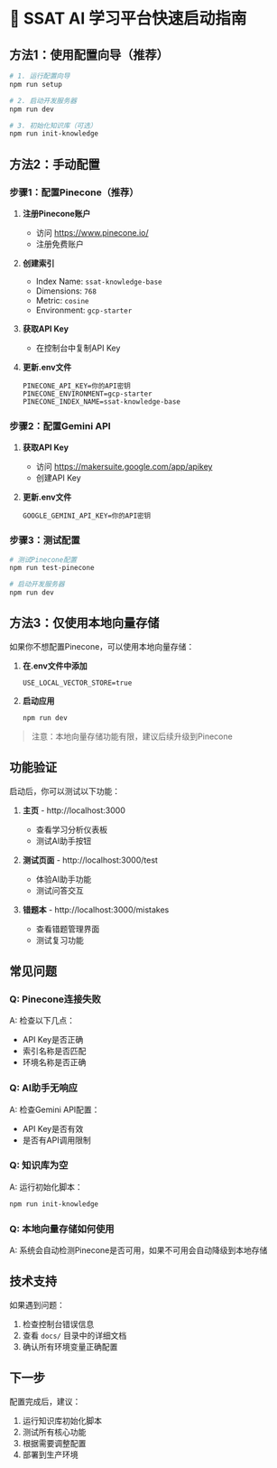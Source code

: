 # 🚀 SSAT AI 学习平台快速启动指南

## 方法1：使用配置向导（推荐）

```bash
# 1. 运行配置向导
npm run setup

# 2. 启动开发服务器
npm run dev

# 3. 初始化知识库（可选）
npm run init-knowledge
```

## 方法2：手动配置

### 步骤1：配置Pinecone（推荐）

1. **注册Pinecone账户**
   - 访问 https://www.pinecone.io/
   - 注册免费账户

2. **创建索引**
   - Index Name: `ssat-knowledge-base`
   - Dimensions: `768`
   - Metric: `cosine`
   - Environment: `gcp-starter`

3. **获取API Key**
   - 在控制台中复制API Key

4. **更新.env文件**
   ```env
   PINECONE_API_KEY=你的API密钥
   PINECONE_ENVIRONMENT=gcp-starter
   PINECONE_INDEX_NAME=ssat-knowledge-base
   ```

### 步骤2：配置Gemini API

1. **获取API Key**
   - 访问 https://makersuite.google.com/app/apikey
   - 创建API Key

2. **更新.env文件**
   ```env
   GOOGLE_GEMINI_API_KEY=你的API密钥
   ```

### 步骤3：测试配置

```bash
# 测试Pinecone配置
npm run test-pinecone

# 启动开发服务器
npm run dev
```

## 方法3：仅使用本地向量存储

如果你不想配置Pinecone，可以使用本地向量存储：

1. **在.env文件中添加**
   ```env
   USE_LOCAL_VECTOR_STORE=true
   ```

2. **启动应用**
   ```bash
   npm run dev
   ```

> 注意：本地向量存储功能有限，建议后续升级到Pinecone

## 功能验证

启动后，你可以测试以下功能：

1. **主页** - http://localhost:3000
   - 查看学习分析仪表板
   - 测试AI助手按钮

2. **测试页面** - http://localhost:3000/test
   - 体验AI助手功能
   - 测试问答交互

3. **错题本** - http://localhost:3000/mistakes
   - 查看错题管理界面
   - 测试复习功能

## 常见问题

### Q: Pinecone连接失败
A: 检查以下几点：
- API Key是否正确
- 索引名称是否匹配
- 环境名称是否正确

### Q: AI助手无响应
A: 检查Gemini API配置：
- API Key是否有效
- 是否有API调用限制

### Q: 知识库为空
A: 运行初始化脚本：
```bash
npm run init-knowledge
```

### Q: 本地向量存储如何使用
A: 系统会自动检测Pinecone是否可用，如果不可用会自动降级到本地存储

## 技术支持

如果遇到问题：
1. 检查控制台错误信息
2. 查看 `docs/` 目录中的详细文档
3. 确认所有环境变量正确配置

## 下一步

配置完成后，建议：
1. 运行知识库初始化脚本
2. 测试所有核心功能
3. 根据需要调整配置
4. 部署到生产环境